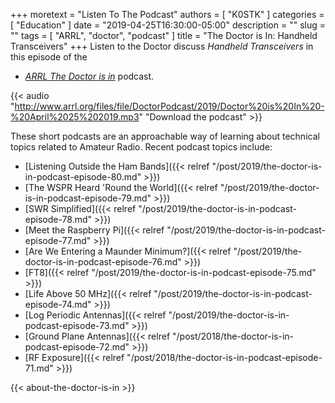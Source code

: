 +++
moretext = "Listen To The Podcast"
authors = [ "K0STK" ]
categories = [ "Education" ]
date = "2019-04-25T16:30:00-05:00"
description = ""
slug = ""
tags = [ "ARRL", "doctor", "podcast" ]
title = "The Doctor is In: Handheld Transceivers"
+++
Listen to the Doctor discuss
*Handheld Transceivers*
in this episode of the
* [*ARRL The Doctor is in*](http://www.arrl.org/doctor/) podcast. 
<!--more-->

{{< audio "http://www.arrl.org/files/file/DoctorPodcast/2019/Doctor%20is%20In%20-%20April%2025%202019.mp3" "Download the podcast" >}}

These short podcasts are an approachable way of learning about technical
topics related to Amateur Radio. Recent podcast topics include:

* [Listening Outside the Ham Bands]({{< relref "/post/2019/the-doctor-is-in-podcast-episode-80.md" >}})
* [The WSPR Heard 'Round the World]({{< relref "/post/2019/the-doctor-is-in-podcast-episode-79.md" >}})
* [SWR Simplified]({{< relref "/post/2019/the-doctor-is-in-podcast-episode-78.md" >}})
* [Meet the Raspberry Pi]({{< relref "/post/2019/the-doctor-is-in-podcast-episode-77.md" >}})
* [Are We Entering a Maunder Minimum?]({{< relref "/post/2019/the-doctor-is-in-podcast-episode-76.md" >}})
* [FT8]({{< relref "/post/2019/the-doctor-is-in-podcast-episode-75.md" >}})
* [Life Above 50 MHz]({{< relref "/post/2019/the-doctor-is-in-podcast-episode-74.md" >}})
* [Log Periodic Antennas]({{< relref "/post/2019/the-doctor-is-in-podcast-episode-73.md" >}})
* [Ground Plane Antennas]({{< relref "/post/2018/the-doctor-is-in-podcast-episode-72.md" >}})
* [RF Exposure]({{< relref "/post/2018/the-doctor-is-in-podcast-episode-71.md" >}})

{{< about-the-doctor-is-in >}}
